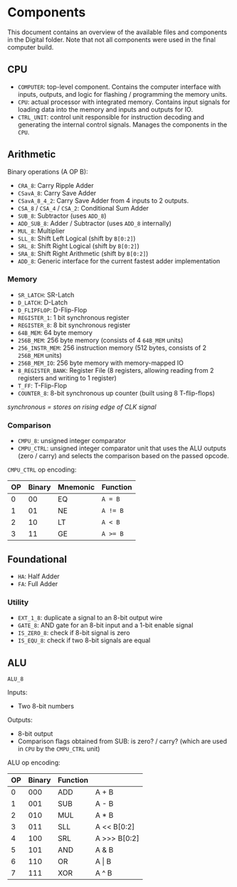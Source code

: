 # Components

This document contains an overview of the available files and components in the Digital folder. Note that not all components were used in the final computer build.

## CPU

- `COMPUTER`: top-level component. Contains the computer interface with inputs, outputs, and logic for flashing / programming the memory units.
- `CPU`: actual processor with integrated memory. Contains input signals for loading data into the memory and inputs and outputs for IO.
- `CTRL_UNIT`: control unit responsible for instruction decoding and  generating the internal control signals. Manages the components in the `CPU`.

## Arithmetic

Binary operations (A OP B):
- `CRA_8`: Carry Ripple Adder
- `CSavA_8`: Carry Save Adder
- `CSavA_8_4_2`: Carry Save Adder from 4 inputs to 2 outputs.
- `CSA_8` / `CSA_4` / `CSA_2`: Conditional Sum Adder
- `SUB_8`: Subtractor (uses `ADD_8`)
- `ADD_SUB_8`: Adder / Subtractor (uses `ADD_8` internally)
- `MUL_8`: Multiplier
- `SLL_8`: Shift Left Logical (shift by `B[0:2]`)
- `SRL_8`: Shift Right Logical (shift by `B[0:2]`)
- `SRA_8`: Shift Right Arithmetic (shift by `B[0:2]`)
- `ADD_8`: Generic interface for the current fastest adder implementation

### Memory

- `SR_LATCH`: SR-Latch
- `D_LATCH`: D-Latch 
- `D_FLIPFLOP`: D-Flip-Flop
- `REGISTER_1`: 1 bit synchronous register 
- `REGISTER_8`: 8 bit synchronous register
- `64B_MEM`: 64 byte memory
- `256B_MEM`: 256 byte memory (consists of 4 `64B_MEM` units)
- `256_INSTR_MEM`: 256 instruction memory (512 bytes, consists of 2 `256B_MEM` units)
- `256B_MEM_IO`: 256 byte memory with memory-mapped IO
- `8_REGISTER_BANK`: Register File (8 registers, allowing reading from 2 registers and writing to 1 register) 
- `T_FF`: T-Flip-Flop
- `COUNTER_8`: 8-bit synchronous up counter (built using 8 T-flip-flops)

*synchronous = stores on rising edge of CLK signal*

### Comparison

- `CMPU_8`: unsigned integer comparator
- `CMPU_CTRL`: unsigned integer comparator unit that uses the ALU outputs (zero / carry) and selects the comparison based on the passed opcode.

`CMPU_CTRL` op encoding:

| OP  | Binary | Mnemonic | Function |
| --- | ------ | -------- | -------- |
| 0   | 00     | EQ       | `A = B`  |
| 1   | 01     | NE       | `A != B` |
| 2   | 10     | LT       | `A < B`  |
| 3   | 11     | GE       | `A >= B` |

## Foundational

- `HA`: Half Adder
- `FA`: Full Adder

### Utility

- `EXT_1_8`: duplicate a signal to an 8-bit output wire
- `GATE_8`: AND gate for an 8-bit input and a 1-bit enable signal
- `IS_ZERO_8`: check if 8-bit signal is zero
- `IS_EQU_8`: check if two 8-bit signals are equal 

## ALU

`ALU_8`

Inputs:
- Two 8-bit numbers

Outputs:
- 8-bit output
- Comparison flags obtained from SUB: is zero? / carry? (which are used in `CPU` by the `CMPU_CTRL` unit)

ALU op encoding:

| OP  | Binary | Function |              |
| --- | ------ | -------- | ------------ |
| 0   | 000    | ADD      | A + B        |
| 1   | 001    | SUB      | A - B        |
| 2   | 010    | MUL      | A * B        |
| 3   | 011    | SLL      | A << B[0:2]  |
| 4   | 100    | SRL      | A >>> B[0:2] |
| 5   | 101    | AND      | A & B        |
| 6   | 110    | OR       | A \| B       |
| 7   | 111    | XOR      | A ^ B        |
